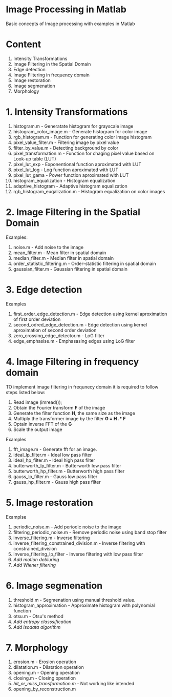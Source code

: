 # Image Processing in Matlab
Basic concepts of Image processing with examples in Matlab

# Content
1. Intensity Transformations
2. Image Filtering in the Spatial Domain
3. Edge detection
4. Image Filtering in frequency domain
5. Image restoration
6. Image segmenation
7. Morphology

# 1. Intensity Transformations

1. histogram.m - Generatate histogram for grayscale image
2. histogram_color_image.m - Generate histogram for color image
3. rgb_histogram.m - Function for generating color image histogram
4. pixel_value_filter.m  - Filtering image by pixel value
5. filter_by_value.m - Detecting background by color
6. pixel_transformation.m - Function for chaging pixel value based on Look-up table (LUT)
7. pixel_lut_exp - Exponentional function aproximated with LUT
8. pixel_lut_log - Log function aproximated with LUT
9. pixel_lut_gama - Power function aproximated with LUT
10. histogram_equalization - Histogram equalization
11. adaptive_histogram - Adaptive histogram equalization
12. rgb_histogram_euqalization.m - Histogram equalization on color images

# 2. Image Filtering in the Spatial Domain

Examples:
1. noise.m - Add noise to the image
2. mean_filter.m - Mean filter in spatial domain
3. median_filter.m - Median filter in spatial domain
4. order_statistic_filtering.m - Order-statistic filtering in spatial domain
5. gaussian_filter.m - Gaussian filtering in spatial domain

# 3. Edge detection

Examples
1. first_order_edge_detection.m - Edge detection using kernel aproximation of first order deviation
2. second_odred_edge_detection.m - Edge detection using kernel aproximation of second order deviation 
3. zero_crossing_edge_detector.m - LoG filter
4. edge_emphasise.m - Emphasasing edges using LoG filter

# 4. Image Filtering in frequency domain
TO implement image filtering in frequnecy domain it is required to follow steps listed below:
1. Read image (imread());
2. Obtain the Fourier transform **F** of the image
3. Generate the filter function **H**, the same size as the image
4. Multiply the transformer image by the filter **G = H .\* F**
5. Optain inverse FFT of the **G** 
6. Scale the output image

Examples
1. fft_image.m - Generate fft for an image.
2. ideal_lp_filter.m - Ideal low pass filter
3. ideal_hp_filter.m - Ideal high pass filter
4. butterworth_lp_filter.m - Butterworth low pass filter
5. butterworth_hp_filter.m - Butterworth high pass filter
6. gauss_lp_filter.m - Gauss low pass filter
7. gauss_hp_filter.m - Gauss high pass filter

# 5. Image restoration

Examplse
1. periodic_noise.m - Add periodic noise to the image
2. filtering_periodic_noise.m - Remove periodic noise using band stop filter
3. inverse_filtering.m - Inverse filtering
4. inverse_filtering_constrained_division.m - Inverse filtering with constrained_division
5. inverse_filtering_lp_filter - Inverse filtering with low pass filter
6. *Add motion debluring*
7. *Add Wiener filtering*

# 6. Image segmenation
1. threshold.m - Segmenation using manual threshold value.
2. histogram_approximation - Approximate histogram with polynomial function
3. otsu.m - Otsu's method 
4. *Add entropy classsification*
5. *Add isodata algorithm*

# 7. Morphology
1. erosion.m - Erosion operation
2. dilatation.m - Dilatation operation
3. opening.m - Opening operation
4. closing.m - Closing operation
5. *hit_or_miss_transformation.m* - Not working like intended
6. opening_by_reconstruction.m